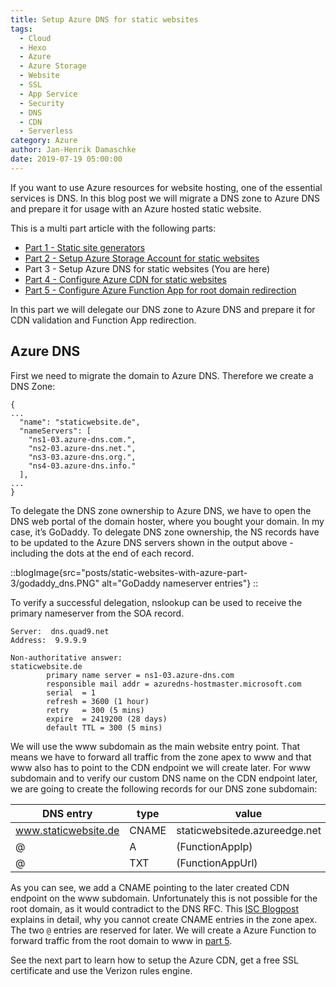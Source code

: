 ```yaml
---
title: Setup Azure DNS for static websites
tags:
  - Cloud
  - Hexo
  - Azure
  - Azure Storage
  - Website
  - SSL
  - App Service
  - Security
  - DNS
  - CDN
  - Serverless
category: Azure
author: Jan-Henrik Damaschke
date: 2019-07-19 05:00:00
---
```


If you want to use Azure resources for website hosting, one of the essential services is DNS. In this blog post we will migrate a DNS zone to Azure DNS and prepare it for usage with an Azure hosted static website.
<!-- more -->
This is a multi part article with the following parts:

* [Part 1 - Static site generators](/static-websites-with-azure-part-1/)
* [Part 2 - Setup Azure Storage Account for static websites](/static-websites-with-azure-part-2/)
* Part 3 - Setup Azure DNS for static websites (You are here)
* [Part 4 - Configure Azure CDN for static websites](/static-websites-with-azure-part-4/)
* [Part 5 - Configure Azure Function App for root domain redirection](/static-websites-with-azure-part-5/)

In this part we will delegate our DNS zone to Azure DNS and prepare it for CDN validation and Function App redirection.

## Azure DNS

First we need to migrate the domain to Azure DNS. Therefore we create a DNS Zone:

```
{
...
  "name": "staticwebsite.de",
  "nameServers": [
    "ns1-03.azure-dns.com.",
    "ns2-03.azure-dns.net.",
    "ns3-03.azure-dns.org.",
    "ns4-03.azure-dns.info."
  ],
...
}
```

To delegate the DNS zone ownership to Azure DNS, we have to open the DNS web portal of the domain hoster, where you bought your domain.
In my case, it’s GoDaddy. To delegate DNS zone ownership, the NS records have to be updated to the Azure DNS servers shown in the output above - including the dots at the end of each record.

::blogImage{src="posts/static-websites-with-azure-part-3/godaddy_dns.PNG" alt="GoDaddy nameserver entries"}
::

To verify a successful delegation, nslookup can be used to receive the primary nameserver from the SOA record.

```
Server:  dns.quad9.net
Address:  9.9.9.9

Non-authoritative answer:
staticwebsite.de
        primary name server = ns1-03.azure-dns.com
        responsible mail addr = azuredns-hostmaster.microsoft.com
        serial  = 1
        refresh = 3600 (1 hour)
        retry   = 300 (5 mins)
        expire  = 2419200 (28 days)
        default TTL = 300 (5 mins)
```

We will use the www subdomain as the main website entry point. That means we have to forward all traffic from the zone apex to www and that www also has to point to the CDN endpoint we will create later. For www subdomain and to verify our custom DNS name on the CDN endpoint later, we are going to create the following records for our DNS zone subdomain:

DNS entry | type | value
---|---|---
www.staticwebsite.de | CNAME | staticwebsitede.azureedge.net
@ | A | (FunctionAppIp)
@ | TXT | (FunctionAppUrl)

As you can see, we add a CNAME pointing to the later created CDN endpoint on the www subdomain. Unfortunately this is not possible for the root domain, as it would contradict to the DNS RFC. This [ISC Blogpost](https://www.isc.org/blogs/cname-at-the-apex-of-a-zone/) explains in detail, why you cannot create CNAME entries in the zone apex.
The two `@` entries are reserved for later. We will create a Azure Function to forward traffic from the root domain to www in [part 5](/static-websites-with-azure-part-5/).

See the next part to learn how to setup the Azure CDN, get a free SSL certificate and use the Verizon rules engine.
